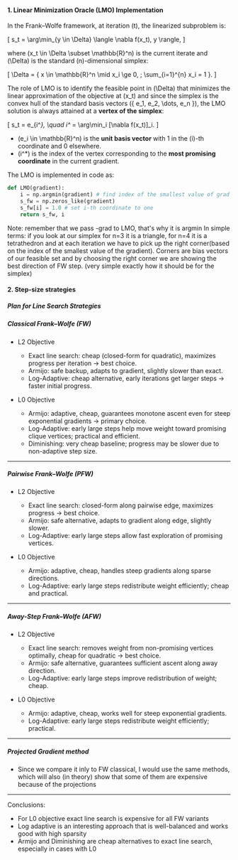 #### 1. Linear Minimization Oracle (LMO) Implementation

In the Frank–Wolfe framework, at iteration \(t\), the linearized subproblem is:

\[
s_t = \arg\min_{y \in \Delta} \langle \nabla f(x_t), y \rangle,
\]

where \(x_t \in \Delta \subset \mathbb{R}^n\) is the current iterate and \(\Delta\) is the standard \(n\)-dimensional simplex:

\[
\Delta = \{ x \in \mathbb{R}^n \mid x_i \ge 0, \; \sum_{i=1}^{n} x_i = 1 \}.
\]

The role of LMO is to identify the feasible point in \(\Delta\) that minimizes the linear approximation of the objective at \(x_t\) and since the simplex is the convex hull of the standard basis vectors \(\{ e_1, e_2, \dots, e_n \}\), the LMO solution is always attained at a **vertex of the simplex**:

\[
s_t = e_{i^*}, \quad i^* = \arg\min_i [\nabla f(x_t)]_i.
\]

- \(e_i \in \mathbb{R}^n\) is the **unit basis vector** with 1 in the \(i\)-th coordinate and 0 elsewhere.  
- \(i^*\) is the index of the vertex corresponding to the **most promising coordinate** in the current gradient.

The LMO is implemented in code as:

```python
def LMO(gradient):
    i = np.argmin(gradient) # find index of the smallest value of grad
    s_fw = np.zeros_like(gradient)
    s_fw[i] = 1.0 # set i-th coordinate to one
    return s_fw, i
```
Note: remember that we pass -grad to LMO, that's why it is argmin
In simple terms: if you look at our simplex for n=3 it is a triangle, for n=4 it is a tetrathedron and at each iteration we have to pick up the right corner(based on the index of the smallest value of the gradient). Corners are bias vectors of our feasible set and by choosing the right corner we are showing the best direction of FW step. (very simple exactly how it should be for the simplex)

#### 2. Step-size strategies

##### Plan for Line Search Strategies

##### Classical Frank–Wolfe (FW)
- L2 Objective
  - Exact line search: cheap (closed-form for quadratic), maximizes progress per iteration → best choice.
  - Armijo: safe backup, adapts to gradient, slightly slower than exact.
  - Log-Adaptive: cheap alternative, early iterations get larger steps → faster initial progress.
  
- L0 Objective
  - Armijo: adaptive, cheap, guarantees monotone ascent even for steep exponential gradients → primary choice.
  - Log-Adaptive: early large steps help move weight toward promising clique vertices; practical and efficient.
  - Diminishing: very cheap baseline; progress may be slower due to non-adaptive step size.

---

##### Pairwise Frank–Wolfe (PFW)
- L2 Objective
  - Exact line search: closed-form along pairwise edge, maximizes progress → best choice.
  - Armijo: safe alternative, adapts to gradient along edge, slightly slower.
  - Log-Adaptive: early large steps allow fast exploration of promising vertices.
  
- L0 Objective
  - Armijo: adaptive, cheap, handles steep gradients along sparse directions.
  - Log-Adaptive: early large steps redistribute weight efficiently; cheap and practical.
---

##### Away-Step Frank–Wolfe (AFW)
- L2 Objective
  - Exact line search: removes weight from non-promising vertices optimally, cheap for quadratic → best choice.
  - Armijo: safe alternative, guarantees sufficient ascent along away direction.
  - Log-Adaptive: early large steps improve redistribution of weight; cheap.
  
- L0 Objective
  - Armijo: adaptive, cheap, works well for steep exponential gradients.
  - Log-Adaptive: early large steps redistribute weight efficiently; practical.

---

##### Projected Gradient method
- Since we compare it inly to FW classical, I would use the same methods, which will also (in theory) show that some of them are expensive because of the projections

---

Conclusions:
- For L0 objective exact line search is expensive for all FW variants
- Log adaptive is an interesting approach that is well-balanced and works good with high sparsity
- Armijo and Diminishing are cheap alternatives to exact line search, especially in cases with L0



